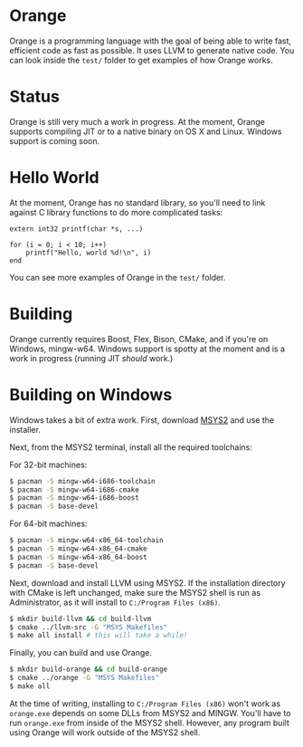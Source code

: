 # Orange
Orange is a programming language with the goal of being able to write fast, efficient code as fast as possible. 
It uses LLVM to generate native code. You can look inside the `test/` folder to get examples of how Orange works.

# Status 
Orange is still very much a work in progress. At the moment, Orange supports compiling JIT or to a native binary on OS X and Linux. Windows support is coming soon. 

# Hello World
At the moment, Orange has no standard library, so you'll need to link against C library functions to do more 
complicated tasks:

    extern int32 printf(char *s, ...)

    for (i = 0; i < 10; i++) 
        printf("Hello, world %d!\n", i)
    end

You can see more examples of Orange in the `test/` folder. 

# Building 
Orange currently requires Boost, Flex, Bison, CMake, and if you're on Windows, mingw-w64. Windows support is spotty at the moment and is a work in progress (running JIT *should* work.)

# Building on Windows 

Windows takes a bit of extra work. First, download [MSYS2](http://msys2.github.io/) and use the installer. 

Next, from the MSYS2 terminal, install all the required toolchains:

For 32-bit machines:

```sh
$ pacman -S mingw-w64-i686-toolchain
$ pacman -S mingw-w64-i686-cmake
$ pacman -S mingw-w64-i686-boost
$ pacman -S base-devel
```

For 64-bit machines:

```sh
$ pacman -S mingw-w64-x86_64-toolchain
$ pacman -S mingw-w64-x86_64-cmake
$ pacman -S mingw-w64-x86_64-boost
$ pacman -S base-devel
```

Next, download and install LLVM using MSYS2. If the installation directory with CMake is left unchanged, make sure the MSYS2 shell is run as Administrator, as it will install to `C:/Program Files (x86)`. 

```sh
$ mkdir build-llvm && cd build-llvm
$ cmake ../llvm-src -G "MSYS Makefiles"
$ make all install # this will take a while! 
``` 

Finally, you can build and use Orange.

```sh 
$ mkdir build-orange && cd build-orange 
$ cmake ../orange -G "MSYS Makefiles"
$ make all
``` 

At the time of writing, installing to `C:/Program Files (x86)` won't work as `orange.exe` depends on some DLLs from MSYS2 and MINGW. You'll have to run `orange.exe` from inside of the MSYS2 shell. However, any program built using Orange will work outside of the MSYS2 shell. 